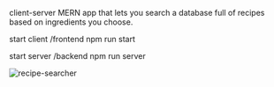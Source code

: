 client-server MERN app that lets you search a database full of recipes based on ingredients you choose.

start client
/frontend
npm run start

start server
/backend
npm run server


![recipe-searcher](https://user-images.githubusercontent.com/60938716/179494935-9051dae7-45fa-481b-9d7f-e559737c1f08.png)
